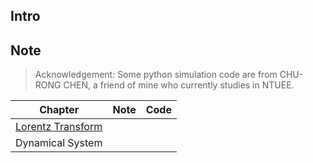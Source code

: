## Intro


## Note
> Acknowledgement: Some python simulation code are from CHU-RONG CHEN, a friend of mine who currently studies in NTUEE.

|Chapter|Note|Code|
|-|-|-|
|[Lorentz Transform](Physics/LorentzTransform.md)|||
|Dynamical System|

